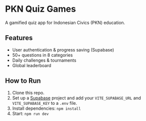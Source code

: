 # PKN Quiz Games

A gamified quiz app for Indonesian Civics (PKN) education.

## Features

- User authentication & progress saving (Supabase)
- 50+ questions in 8 categories
- Daily challenges & tournaments
- Global leaderboard

## How to Run

1. Clone this repo.
2. Set up a [Supabase](https://supabase.com) project and add your `VITE_SUPABASE_URL` and `VITE_SUPABASE_KEY` to a `.env` file.
3. Install dependencies: `npm install`
4. Start: `npm run dev`